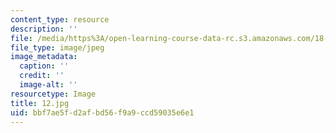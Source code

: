```yaml
---
content_type: resource
description: ''
file: /media/https%3A/open-learning-course-data-rc.s3.amazonaws.com/18-03-differential-equations-spring-2010/bbf7ae5fd2afbd56f9a9ccd59035e6e1_12.jpg
file_type: image/jpeg
image_metadata:
  caption: ''
  credit: ''
  image-alt: ''
resourcetype: Image
title: 12.jpg
uid: bbf7ae5f-d2af-bd56-f9a9-ccd59035e6e1
---
```

